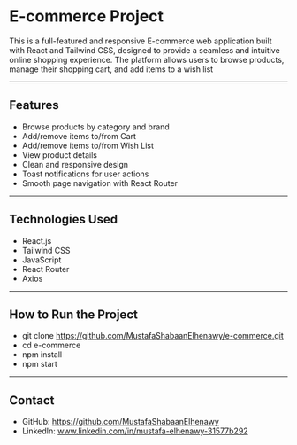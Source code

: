 # E-commerce Project


This is a full-featured and responsive E-commerce web application built with React and Tailwind CSS, designed to provide a seamless and intuitive online shopping experience. The platform allows users to browse products, manage their shopping cart, and add items to a wish list

---

## Features  
- Browse products by category and brand  
- Add/remove items to/from Cart  
- Add/remove items to/from Wish List  
- View product details  
- Clean and responsive design  
- Toast notifications for user actions  
- Smooth page navigation with React Router

---

## Technologies Used  
- React.js  
- Tailwind CSS  
- JavaScript  
- React Router  
- Axios

---

## How to Run the Project  

- git clone https://github.com/MustafaShabaanElhenawy/e-commerce.git  
- cd e-commerce  
- npm install  
- npm start

---

## Contact

- GitHub: https://github.com/MustafaShabaanElhenawy  
- LinkedIn: www.linkedin.com/in/mustafa-elhenawy-31577b292
